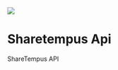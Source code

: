 <img src="https://travis-ci.com/LucasBassetti/sharetempus-api.svg?token=CTyV7Ewf9xMPK3SPA9BL&branch=master"/>

# Sharetempus Api
ShareTempus API
